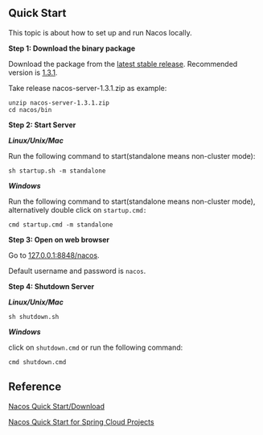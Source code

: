 ## Quick Start

This topic is about how to set up and run Nacos locally.

**Step 1: Download the binary package**

Download the package from the [latest stable release](https://github.com/alibaba/nacos/releases). Recommended version is [1.3.1](https://github.com/alibaba/nacos/releases/tag/1.3.1).

Take release nacos-server-1.3.1.zip as example:

```
unzip nacos-server-1.3.1.zip
cd nacos/bin
```

**Step 2: Start Server**

***Linux/Unix/Mac***

Run the following command to start(standalone means non-cluster mode):

```
sh startup.sh -m standalone
```

***Windows***

Run the following command to start(standalone means non-cluster mode), alternatively double click on `startup.cmd:`

```
cmd startup.cmd -m standalone
```

**Step 3: Open on web browser**

Go to [127.0.0.1:8848/nacos](http://127.0.0.1:8848/nacos). 

Default username and password is `nacos`.

**Step 4: Shutdown Server**

***Linux/Unix/Mac***

```
sh shutdown.sh
```

***Windows***

click on `shutdown.cmd` or run the following command:

```
cmd shutdown.cmd 
```



## Reference

[Nacos Quick Start/Download](https://nacos.io/en-us/docs/quick-start.html)

[Nacos Quick Start for Spring Cloud Projects](https://nacos.io/en-us/docs/quick-start-spring-cloud.html)

